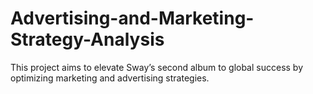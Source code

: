 # Advertising-and-Marketing-Strategy-Analysis
This project aims to elevate Sway’s second album to global success by optimizing marketing and advertising strategies.
